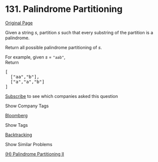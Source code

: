 # 131. Palindrome Partitioning

[Original Page](https://leetcode.com/problems/palindrome-partitioning/)

Given a string _s_, partition _s_ such that every substring of the partition is a palindrome.

Return all possible palindrome partitioning of _s_.

For example, given _s_ = `"aab"`,  
Return

<pre>[
  ["aa","b"],
  ["a","a","b"]
]
</pre>

<div>

[Subscribe](/subscribe/) to see which companies asked this question

</div>

<div>

<div id="company_tags" class="btn btn-xs btn-warning">Show Company Tags</div>

<span class="hidebutton">[Bloomberg](/company/bloomberg/)</span></div>

<div>

<div id="tags" class="btn btn-xs btn-warning">Show Tags</div>

<span class="hidebutton">[Backtracking](/tag/backtracking/)</span></div>

<div>

<div id="similar" class="btn btn-xs btn-warning">Show Similar Problems</div>

<span class="hidebutton">[(H) Palindrome Partitioning II](/problems/palindrome-partitioning-ii/)</span></div>